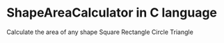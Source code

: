 # ShapeAreaCalculator in C language
Calculate the area of any shape
Square
Rectangle
Circle
Triangle

